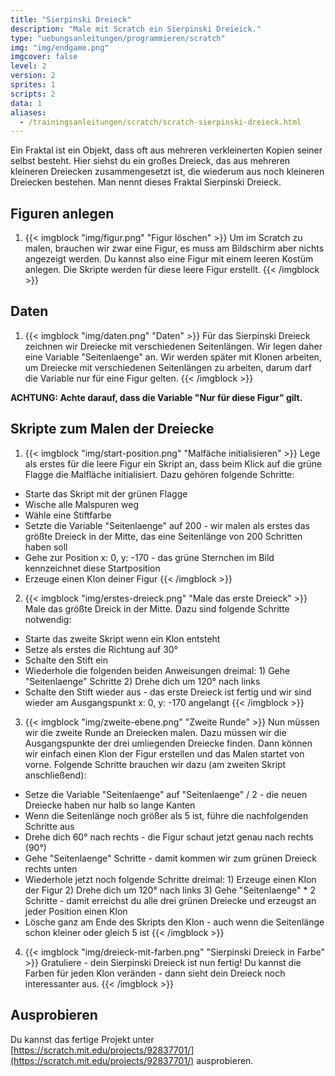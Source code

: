 ```yaml
---
title: "Sierpinski Dreieck"
description: "Male mit Scratch ein Sierpinski Dreieick."
type: "uebungsanleitungen/programmieren/scratch"
img: "img/endgame.png"
imgcover: false
level: 2
version: 2
sprites: 1
scripts: 2
data: 1
aliases:
  - /trainingsanleitungen/scratch/scratch-sierpinski-dreieck.html
---
```


Ein Fraktal ist ein Objekt, dass oft aus mehreren verkleinerten Kopien seiner selbst besteht. Hier siehst du ein großes Dreieck, das aus mehreren kleineren Dreiecken zusammengesetzt ist, die wiederum aus noch kleineren Dreiecken bestehen. Man nennt dieses Fraktal Sierpinski Dreieck.

## Figuren anlegen

1. {{< imgblock "img/figur.png" "Figur löschen" >}}
Um im Scratch zu malen, brauchen wir zwar eine Figur, es muss am Bildschirm aber nichts angezeigt werden. Du kannst also eine Figur mit einem leeren Kostüm anlegen.
Die Skripte werden für diese leere Figur erstellt.
{{< /imgblock >}}

## Daten

1. {{< imgblock "img/daten.png" "Daten" >}}
Für das Sierpinski Dreieck zeichnen wir Dreiecke mit verschiedenen Seitenlängen. Wir legen daher eine Variable "Seitenlaenge" an. Wir werden später mit Klonen arbeiten, um Dreiecke mit verschiedenen Seitenlängen zu arbeiten, darum darf die Variable nur für eine Figur gelten.
{{< /imgblock >}}

**ACHTUNG: Achte darauf, dass die Variable "Nur für diese Figur" gilt.**

## Skripte zum Malen der Dreiecke

1. {{< imgblock "img/start-position.png" "Malfäche initialisieren" >}}
Lege als erstes für die leere Figur ein Skript an, dass beim Klick auf die grüne Flagge die Malfläche initialisiert. Dazu gehören folgende Schritte:
 * Starte das Skript mit der grünen Flagge
 * Wische alle Malspuren weg
 * Wähle eine Stiftfarbe
 * Setzte die Variable "Seitenlaenge" auf 200 - wir malen als erstes das größte Dreieck in der Mitte, das eine Seitenlänge von 200 Schritten haben soll
 * Gehe zur Position x: 0, y: -170 - das grüne Sternchen im Bild kennzeichnet diese Startposition
 * Erzeuge einen Klon deiner Figur
{{< /imgblock >}}

2. {{< imgblock "img/erstes-dreieck.png" "Male das erste Dreieck" >}}
Male das größte Dreick in der Mitte. Dazu sind folgende Schritte notwendig:
 * Starte das zweite Skript wenn ein Klon entsteht
 * Setze als erstes die Richtung auf 30°
 * Schalte den Stift ein
 * Wiederhole die folgenden beiden Anweisungen dreimal: 1) Gehe "Seitenlaenge" Schritte 2) Drehe dich um 120° nach links
 * Schalte den Stift wieder aus - das erste Dreieck ist fertig und wir sind wieder am Ausgangspunkt x: 0, y: -170 angelangt
{{< /imgblock >}} 

3. {{< imgblock "img/zweite-ebene.png" "Zweite Runde" >}}
Nun müssen wir die zweite Runde an Dreiecken malen. Dazu müssen wir die Ausgangspunkte der drei umliegenden Dreiecke finden. 
Dann können wir einfach einen Klon der Figur erstellen und das Malen startet von vorne. Folgende Schritte brauchen wir dazu (am zweiten Skript anschließend):
 * Setze die Variable "Seitenlaenge" auf "Seitenlaenge" / 2 - die neuen Dreiecke haben nur halb so lange Kanten
 * Wenn die Seitenlänge noch größer als 5 ist, führe die nachfolgenden Schritte aus
 * Drehe dich 60° nach rechts - die Figur schaut jetzt genau nach rechts (90°)
 * Gehe "Seitenlaenge" Schritte - damit kommen wir zum grünen Dreieck rechts unten
 * Wiederhole jetzt noch folgende Schritte dreimal: 1) Erzeuge einen Klon der Figur 2) Drehe dich um 120° nach links 3) Gehe "Seitenlaenge" * 2 Schritte - 
damit erreichst du alle drei grünen Dreiecke und erzeugst an jeder Position einen Klon
 * Lösche ganz am Ende des Skripts den Klon - auch wenn die Seitenlänge schon kleiner oder gleich 5 ist
{{< /imgblock >}}

4. {{< imgblock "img/dreieck-mit-farben.png" "Sierpinski Dreieck in Farbe" >}}
Gratuliere - dein Sierpinski Dreieck ist nun fertig! Du kannst die Farben für jeden Klon veränden - dann sieht dein Dreieck noch interessanter aus.
{{< /imgblock >}}
  
## Ausprobieren

Du kannst das fertige Projekt unter [https://scratch.mit.edu/projects/92837701/](https://scratch.mit.edu/projects/92837701/) ausprobieren.